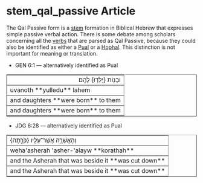 # stem_qal_passive Article
The Qal Passive form is a [stem](https://git.door43.org/Door43/en-uhg/src/master/content/stem/02.md) formation in Biblical Hebrew that expresses simple passive verbal action. There is some debate among scholars concerning all the [verbs](https://git.door43.org/Door43/en-uhg/src/master/content/verb/02.md) that are parsed as Qal Passive, because they could also be identified as either a [Pual](https://git.door43.org/Door43/en-uhg/src/master/content/stem_pual/02.md) or a [Hophal](https://git.door43.org/Door43/en-uhg/src/master/content/stem_hophal/02.md). This distinction is not important for meaning or translation.

* GEN 6:1 –– alternatively identified as Pual
<table border="1" class="docutils">
<colgroup>
<col width="100%" />
</colgroup>
<tbody valign="top">
<tr class="row-odd" align="right"><td>וּבָנ֖וֹת {יֻלְּד֥וּ} לָהֶֽם׃</td>
</tr>
<tr class="row-even"><td>uvanoth **yulledu** lahem</td>
</tr>
<tr class="row-odd"><td>and daughters **were born** to them</td>
</tr>
<tr class="row-even"><td>and daughters **were born** to them</td>
</tr>
</tbody>
</table>

* JDG 6:28 –– alternatively identified as Pual
<table border="1" class="docutils">
<colgroup>
<col width="100%" />
</colgroup>
<tbody valign="top">
<tr class="row-odd"><td>{וְהָאֲשֵׁרָ֥ה אֲשֶׁר־עָלָ֖יו {כֹּרָ֑תָה</td>
</tr>
<tr class="row-even"><td>weha'asherah 'asher-'alayw **korathah**</td>
</tr>
<tr class="row-odd"><td>and the Asherah that was beside it **was cut down**</td>
</tr>
<tr class="row-even"><td>and the Asherah that was beside it **was cut down**</td>
</tr>
</tbody>
</table>